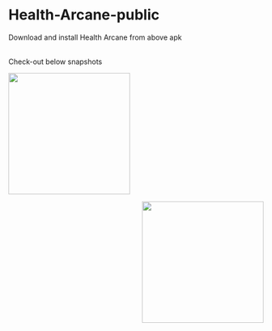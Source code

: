 # Health-Arcane-public
Download and install Health Arcane from above apk

<br />
Check-out below snapshots
<br />
<span>
<p align="left">
  <img src="https://user-images.githubusercontent.com/81978998/130368633-73d7a1eb-d850-44aa-985a-66991a8ee5ea.png" width="240">
</p>
  
<p align="right">
  <img src="https://user-images.githubusercontent.com/81978998/130368633-73d7a1eb-d850-44aa-985a-66991a8ee5ea.png" width="240">
</p>
  
</span>

